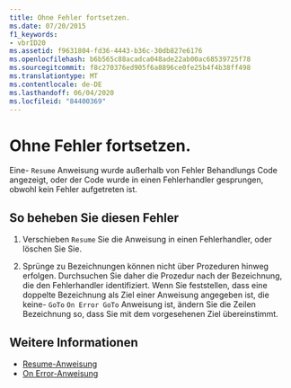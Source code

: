 ```yaml
---
title: Ohne Fehler fortsetzen.
ms.date: 07/20/2015
f1_keywords:
- vbrID20
ms.assetid: f9631804-fd36-4443-b36c-30db827e6176
ms.openlocfilehash: b6b565c88acadca048ade22ab00ac68539725f78
ms.sourcegitcommit: f8c270376ed905f6a8896ce0fe25b4f4b38ff498
ms.translationtype: MT
ms.contentlocale: de-DE
ms.lasthandoff: 06/04/2020
ms.locfileid: "84400369"
---
```

# <a name="resume-without-error"></a>Ohne Fehler fortsetzen.
Eine- `Resume` Anweisung wurde außerhalb von Fehler Behandlungs Code angezeigt, oder der Code wurde in einen Fehlerhandler gesprungen, obwohl kein Fehler aufgetreten ist.  
  
## <a name="to-correct-this-error"></a>So beheben Sie diesen Fehler  
  
1. Verschieben `Resume` Sie die Anweisung in einen Fehlerhandler, oder löschen Sie Sie.  
  
2. Sprünge zu Bezeichnungen können nicht über Prozeduren hinweg erfolgen. Durchsuchen Sie daher die Prozedur nach der Bezeichnung, die den Fehlerhandler identifiziert. Wenn Sie feststellen, dass eine doppelte Bezeichnung als Ziel einer Anweisung angegeben ist, die keine- `GoTo` `On Error GoTo` Anweisung ist, ändern Sie die Zeilen Bezeichnung so, dass Sie mit dem vorgesehenen Ziel übereinstimmt.  
  
## <a name="see-also"></a>Weitere Informationen

- [Resume-Anweisung](../statements/resume-statement.md)
- [On Error-Anweisung](../statements/on-error-statement.md)
